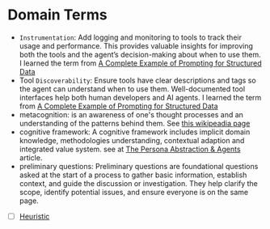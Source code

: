 # Domain Terms

- `Instrumentation`: Add logging and monitoring to tools to track their usage and performance. This provides valuable insights for improving both the tools and the agent’s decision-making about when to use them.  I learned the term from [A Complete Example of Prompting for Structured Data](./module1/05.An_Invoice_Processing_Agent%20_Coursera.md)
- Tool `Discoverability`: Ensure tools have clear descriptions and tags so the agent can understand when to use them. Well-documented tool interfaces help both human developers and AI agents.  I learned the term from [A Complete Example of Prompting for Structured Data](./module1/05.An_Invoice_Processing_Agent%20_Coursera.md)
- metacognition: is an awareness of one's thought processes and an understanding of the patterns behind them. See [this wikipeadia page](https://en.wikipedia.org/wiki/Metacognition)
- cognitive framework: A cognitive framework includes implicit domain knowledge, methodologies understanding, contextual adaption and integrated value system. see at [The Persona Abstraction & Agents](https://www.coursera.org/learn/ai-agents-architecture-python/ungradedWidget/XvpTL/the-persona-abstraction-agents) article.
- preliminary questions: Preliminary questions are foundational questions asked at the start of a process to gather basic information, establish context, and guide the discussion or investigation. They help clarify the scope, identify potential issues, and ensure everyone is on the same page.
- [ ] [Heuristic](https://en.wikipedia.org/wiki/Heuristic_(computer_science))